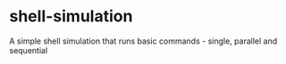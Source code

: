 # shell-simulation
A simple shell simulation that runs basic commands - single, parallel and sequential
